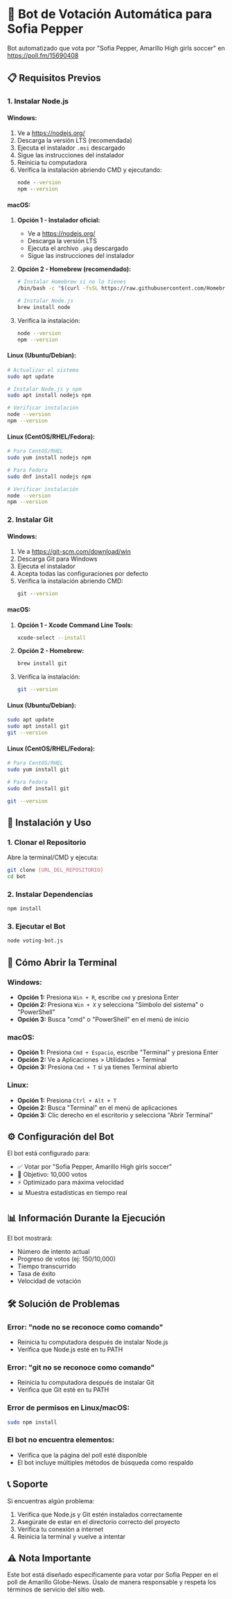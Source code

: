 # 🤖 Bot de Votación Automática para Sofia Pepper

Bot automatizado que vota por "Sofia Pepper, Amarillo High girls soccer" en https://poll.fm/15690408

## 📋 Requisitos Previos

### 1. Instalar Node.js

#### Windows:
1. Ve a https://nodejs.org/
2. Descarga la versión LTS (recomendada)
3. Ejecuta el instalador `.msi` descargado
4. Sigue las instrucciones del instalador
5. Reinicia tu computadora
6. Verifica la instalación abriendo CMD y ejecutando:
   ```cmd
   node --version
   npm --version
   ```

#### macOS:
1. **Opción 1 - Instalador oficial:**
   - Ve a https://nodejs.org/
   - Descarga la versión LTS
   - Ejecuta el archivo `.pkg` descargado
   - Sigue las instrucciones del instalador

2. **Opción 2 - Homebrew (recomendado):**
   ```bash
   # Instalar Homebrew si no lo tienes
   /bin/bash -c "$(curl -fsSL https://raw.githubusercontent.com/Homebrew/install/HEAD/install.sh)"
   
   # Instalar Node.js
   brew install node
   ```

3. Verifica la instalación:
   ```bash
   node --version
   npm --version
   ```

#### Linux (Ubuntu/Debian):
```bash
# Actualizar el sistema
sudo apt update

# Instalar Node.js y npm
sudo apt install nodejs npm

# Verificar instalación
node --version
npm --version
```

#### Linux (CentOS/RHEL/Fedora):
```bash
# Para CentOS/RHEL
sudo yum install nodejs npm

# Para Fedora
sudo dnf install nodejs npm

# Verificar instalación
node --version
npm --version
```

### 2. Instalar Git

#### Windows:
1. Ve a https://git-scm.com/download/win
2. Descarga Git para Windows
3. Ejecuta el instalador
4. Acepta todas las configuraciones por defecto
5. Verifica la instalación abriendo CMD:
   ```cmd
   git --version
   ```

#### macOS:
1. **Opción 1 - Xcode Command Line Tools:**
   ```bash
   xcode-select --install
   ```

2. **Opción 2 - Homebrew:**
   ```bash
   brew install git
   ```

3. Verifica la instalación:
   ```bash
   git --version
   ```

#### Linux (Ubuntu/Debian):
```bash
sudo apt update
sudo apt install git
git --version
```

#### Linux (CentOS/RHEL/Fedora):
```bash
# Para CentOS/RHEL
sudo yum install git

# Para Fedora
sudo dnf install git

git --version
```

## 🚀 Instalación y Uso

### 1. Clonar el Repositorio

Abre la terminal/CMD y ejecuta:

```bash
git clone [URL_DEL_REPOSITORIO]
cd bot
```

### 2. Instalar Dependencias

```bash
npm install
```

### 3. Ejecutar el Bot

```bash
node voting-bot.js
```

## 📱 Cómo Abrir la Terminal

### Windows:
- **Opción 1:** Presiona `Win + R`, escribe `cmd` y presiona Enter
- **Opción 2:** Presiona `Win + X` y selecciona "Símbolo del sistema" o "PowerShell"
- **Opción 3:** Busca "cmd" o "PowerShell" en el menú de inicio

### macOS:
- **Opción 1:** Presiona `Cmd + Espacio`, escribe "Terminal" y presiona Enter
- **Opción 2:** Ve a Aplicaciones > Utilidades > Terminal
- **Opción 3:** Presiona `Cmd + T` si ya tienes Terminal abierto

### Linux:
- **Opción 1:** Presiona `Ctrl + Alt + T`
- **Opción 2:** Busca "Terminal" en el menú de aplicaciones
- **Opción 3:** Clic derecho en el escritorio y selecciona "Abrir Terminal"

## ⚙️ Configuración del Bot

El bot está configurado para:
- ✅ Votar por "Sofia Pepper, Amarillo High girls soccer"
- 🎯 Objetivo: 10,000 votos
- ⚡ Optimizado para máxima velocidad
- 📊 Muestra estadísticas en tiempo real

## 📊 Información Durante la Ejecución

El bot mostrará:
- Número de intento actual
- Progreso de votos (ej: 150/10,000)
- Tiempo transcurrido
- Tasa de éxito
- Velocidad de votación

## 🛠️ Solución de Problemas

### Error: "node no se reconoce como comando"
- Reinicia tu computadora después de instalar Node.js
- Verifica que Node.js esté en tu PATH

### Error: "git no se reconoce como comando"
- Reinicia tu computadora después de instalar Git
- Verifica que Git esté en tu PATH

### Error de permisos en Linux/macOS:
```bash
sudo npm install
```

### El bot no encuentra elementos:
- Verifica que la página del poll esté disponible
- El bot incluye múltiples métodos de búsqueda como respaldo

## 📞 Soporte

Si encuentras algún problema:
1. Verifica que Node.js y Git estén instalados correctamente
2. Asegúrate de estar en el directorio correcto del proyecto
3. Verifica tu conexión a internet
4. Reinicia la terminal y vuelve a intentar

## ⚠️ Nota Importante

Este bot está diseñado específicamente para votar por Sofia Pepper en el poll de Amarillo Globe-News. Úsalo de manera responsable y respeta los términos de servicio del sitio web.
